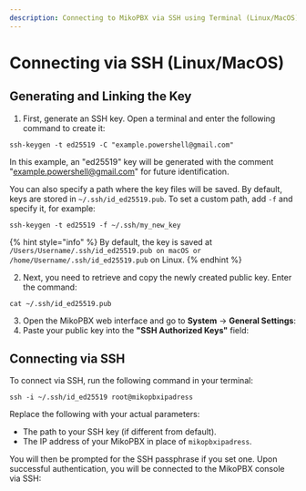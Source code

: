 ```yaml
---
description: Connecting to MikoPBX via SSH using Terminal (Linux/MacOS)
---
```


# Connecting via SSH (Linux/MacOS)

## Generating and Linking the Key

1. First, generate an SSH key. Open a terminal and enter the following command to create it:

```
ssh-keygen -t ed25519 -C "example.powershell@gmail.com"
```

In this example, an "ed25519" key will be generated with the comment "[example.powershell@gmail.com](mailto:example.powershell@gmail.com)" for future identification.

You can also specify a path where the key files will be saved. By default, keys are stored in `~/.ssh/id_ed25519.pub`. To set a custom path, add `-f` and specify it, for example:

```
ssh-keygen -t ed25519 -f ~/.ssh/my_new_key
```

{% hint style="info" %}
By default, the key is saved at `/Users/Username/.ssh/id_ed25519.pub on macOS or /home/Username/.ssh/id_ed25519.pub` on Linux.
{% endhint %}

2. Next, you need to retrieve and copy the newly created public key. Enter the command:

```
cat ~/.ssh/id_ed25519.pub
```

3. Open the MikoPBX web interface and go to **System** → **General Settings**:
4. Paste your public key into the **"SSH Authorized Keys"** field:

## Connecting via SSH

To connect via SSH, run the following command in your terminal:

```
ssh -i ~/.ssh/id_ed25519 root@mikopbxipadress
```

Replace the following with your actual parameters:

* The path to your SSH key (if different from default).
* The IP address of your MikoPBX in place of `mikopbxipadress`.

You will then be prompted for the SSH passphrase if you set one. Upon successful authentication, you will be connected to the MikoPBX console via SSH:
